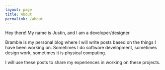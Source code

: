 ```yaml
---
layout: page
title: About
permalink: /about
---
```


<p class="message">
  Hey there! My name is Justin, and I am a developer/designer.  
</p>

Bramble is my personal blog where I will write posts based on the things I have been working on. Sometimes I do software development, sometimes design work, sometimes it is physical computing.

I will use these posts to share my experiences in working on these projects.